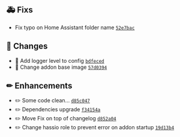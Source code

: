## 🚑 Fixs

- Fix typo on Home Assistant folder name [`52e7bac`](https://github.com/Sebclem/hassio-nextcloud-backup/commit/52e7bacf90475f3a9d3132cdef14bb300458e805)

## 🔨 Changes

- :hammer: Add logger level to config [`bdfeced`](https://github.com/Sebclem/hassio-nextcloud-backup/commit/bdfecede62a865ac8c3e62cb6e4755cb80331a47)
- :hammer: Change addon base image [`57d0394`](https://github.com/Sebclem/hassio-nextcloud-backup/commit/57d0394dac216c35dca3be192ad0baeb351fdcea)

## ✏ Enhancements

- :pencil2: Some code clean... [`d85c047`](https://github.com/Sebclem/hassio-nextcloud-backup/commit/d85c04755e71f3d63ed4d03b1b0f5d98cac689fe)
- :pencil2: Dependencies upgrade  [`f34154a`](https://github.com/Sebclem/hassio-nextcloud-backup/commit/f34154a4f148916879458003e926389e27d3819d)
- :pencil2: Move Fix on top of changelog [`d852a04`](https://github.com/Sebclem/hassio-nextcloud-backup/commit/d852a04abc9cdda0ae62f49fb61523a7747c029f)
- :pencil2: Change hassio role to prevent error on addon startup [`19d13b4`](https://github.com/Sebclem/hassio-nextcloud-backup/commit/19d13b4284642c93f5352965506728ca9b05a6c5)
